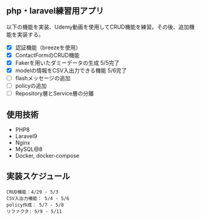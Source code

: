 ## php・laravel練習用アプリ
以下の機能を実装、Udemy動画を使用してCRUD機能を練習。その後、追加機能を実装する。
- [x] 認証機能（breezeを使用）
- [x] ContactFormのCRUD機能
- [x] Fakerを用いたダミーデータの生成 5/5完了
- [x] modelの情報をCSV入出力できる機能 5/6完了
- [ ] flashメッセージの追加
- [ ] policyの追加
- [ ] Repository層とService層の分離

## 使用技術
- PHP8
- Laravel9
- Nginx
- MySQL@8
- Docker, docker-compose

## 実装スケジュール
```
CRUD機能：4/29 - 5/3
CSV入出力機能： 5/4 - 5/6
policy作成： 5/7 - 5/8
リファクタ: 5/9 - 5/11
```

